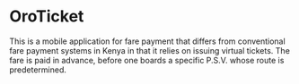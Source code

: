 # OroTicket
This is a mobile application for fare payment that differs from conventional fare payment systems in Kenya in that it relies on issuing virtual tickets. The fare is paid in advance, before one boards a specific P.S.V. whose route is predetermined.